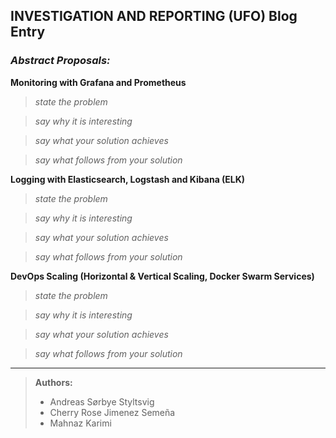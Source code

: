 ## INVESTIGATION AND REPORTING (UFO) Blog Entry


### _Abstract Proposals:_
**Monitoring with Grafana and Prometheus**

> _state the problem_ <br>


> _say why it is interesting_ <br>


> _say what your solution achieves_ <br>


> _say what follows from your solution_ <br>



**Logging with Elasticsearch, Logstash and Kibana (ELK)**

> _state the problem_ <br>


> _say why it is interesting_ <br>


> _say what your solution achieves_ <br>


> _say what follows from your solution_ <br>



**DevOps Scaling (Horizontal & Vertical Scaling, Docker Swarm Services)**

> _state the problem_ <br>


> _say why it is interesting_ <br>


> _say what your solution achieves_ <br>


> _say what follows from your solution_ <br>


***
> **Authors:**
> - Andreas Sørbye Styltsvig
> - Cherry Rose Jimenez Semeña
> - Mahnaz Karimi
